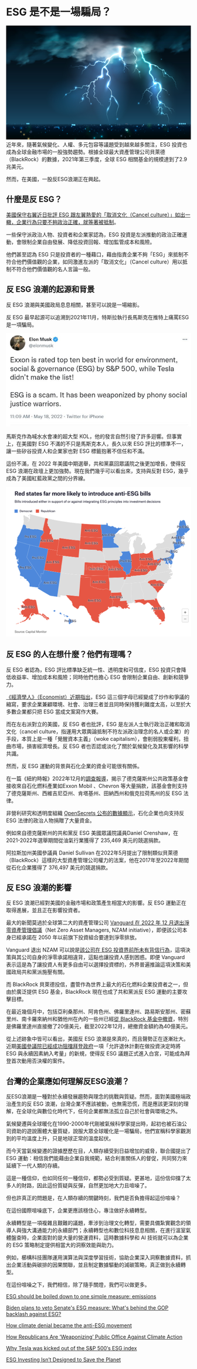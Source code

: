 
# ESG 是不是一場騙局？ 
![](../005-Files/28574.jpg)
近年來，隨著氣候變化、人權、多元包容等議題受到越來越多關注，ESG 投資也成為全球金融市場的一股強勢趨勢。根據全球最大資產管理公司貝萊德（BlackRock）的數據，2021年第三季度，全球 ESG 相關基金的規模達到了2.9兆美元。

然而，在美國，一股反ESG浪潮正在興起。

## 什麼是反 ESG？

[美國保守右翼近日批評 ESG 跟左翼熱愛的「取消文化（Cancel culture）」如出一轍，企業行為只要不夠政治正確，就等著被抵制](https://udn.com/news/story/6811/6359478)。

一些保守派政治人物、投資者和企業家認為，ESG 投資是左派推動的政治正確運動，會限制企業自由發展、降低投資回報、增加監管成本和風險。

他們甚至認為 ESG 只是投資者的一種藉口，藉由指責企業不夠「ESG」來抵制不符合他們價值觀的企業，如同激進左派的「取消文化」（Cancel culture）用以抵制不符合他們價值觀的名人言論一般。

## 反 ESG 浪潮的起源和背景

反 ESG 浪潮與美國政局息息相關，甚至可以說是一場縮影。

反 ESG 最早起源可以追溯到2021年11月，特斯拉執行長馬斯克在推特上痛罵ESG是一項騙局。

![](../005-Files/1.png)

馬斯克作為喊水水會凍的超大型 KOL，他的發言自然引發了許多迴響。但事實上，在美國對 ESG 不滿的不只是馬斯克本人，長久以來 ESG 評比的標準不一，讓一些矽谷投資人和企業家也對 ESG 標籤抱著不信任和不滿。

這份不滿，在 2022 年美國中期選舉，共和黨贏回眾議院之後更加增長，使得反 ESG 浪潮在政壇上更加強勢。現在我們幾乎可以看出來，支持與反對 ESG，幾乎成為了美國紅藍政黨之間的分界線。

![](../005-Files/2.png)


## 反 ESG 的人在想什麼？他們有理嗎？

反 ESG 者認為，ESG 評比標準缺乏統一性、透明度和可信度，ESG 投資只會降低收益率、增加成本和風險；同時他們也擔心 ESG 會限制企業自由、創新和競爭力。

[《經濟學人》（Economist）近期指出](https://www-economist-com.translate.goog/leaders/2022/07/21/esg-should-be-boiled-down-to-one-simple-measure-emissions?_x_tr_sl=en&_x_tr_tl=zh-TW&_x_tr_hl=zh-TW&_x_tr_pto=op,sc)，ESG 這三個字母已經變成了炒作和爭議的縮寫，要求企業兼顧環境、社會、治理三者並且同時保持獲利難度太高，以至於大多數企業都只把 ESG 當成文案寫作大賽。

而在左右派對立的美國，反 ESG 者也批評，ESG 是左派人士執行政治正確和取消文化（cancel culture，指運用大眾輿論抵制不符左派政治理念的名人或企業）的手段，本質上是一種「覺醒資本主義」（woke capitalism），會削弱股東權利，扭曲市場，損害經濟增長。反 ESG 者也否認或淡化了關於氣候變化及其影響的科學共識。

然而，反 ESG 運動的背景與石化企業的資金可能很有關係。

在一篇《紐約時報》2022年12月的[調查報導](https://www.nytimes.com/2022/12/04/climate/texas-public-policy-foundation-climate-change.html)，揭示了德克薩斯州公共政策基金會接收來自石化燃料產業如Exxon Mobil 、Chevron 等大量捐款，該基金會則支持了德克薩斯州、西維吉尼亞州、肯塔基州、田納西州和俄克拉荷馬州的反 ESG 法律。

非營利研究和透明度組織 [OpenSecrets 公布的數據顯示](https://www.opensecrets.org/industries/indus.php?ind=e01)，石化企業也向支持反ESG 法律的政治人物捐贈了大量資金。

例如來自德克薩斯州的共和黨反 ESG 美國眾議院議員Daniel Crenshaw，在2021-2022年選舉期間從油氣行業獲得了 235,469 美元的競選捐款。

阿拉斯加州美國參議員 Daniel Sullivan 在2022年5月提出了限制類似貝萊德（BlackRock）這樣的大型資產管理公司權力的法案，他在2017年至2022年期間從石化企業獲得了 376,497 美元的競選捐款。

## 反 ESG 浪潮的影響

反 ESG 浪潮已經對美國的金融市場和政策產生相當大的影響。反 ESG 運動正在取得進展，並且正在影響投資者。

最大的新聞莫過於全球第二大的資產管理公司 [Vanguard 在 2022 年 12 月退出淨零資產管理倡議](https://www.energymonitor.ai/finance/sustainable-finance/how-climate-denial-became-the-anti-esg-movement/)（Net Zero Asset Managers, NZAM initiative），即便該公司本身已經承諾在 2050 年以前旗下投資組合要達到淨零排放。

Vanguard 退出 NZAM 可以說是[該公司在 ESG 投資界前所未有背信行為](https://www.bloomberg.com/news/articles/2022-12-07/vanguard-quits-net-zero-alliance-marking-biggest-defection-yet)，這項決策與其公司自身的淨零承諾相違背，這點也讓投資人感到困惑。即便 Vanguard 表示這是為了讓投資人有更多自由可以選擇投資標的，外界普遍推論這項決策和美國政局共和黨派施壓有關。

而 BlackRock 貝萊德投信，盡管作為世界上最大的石化燃料企業投資者之一，但由於廣泛提供 ESG 基金，BlackRock 現在也成了共和黨派反 ESG 運動的主要攻擊目標。

在最近幾個月中，包括亞利桑那州、阿肯色州、佛羅里達州、路易斯安那州、密蘇里州、南卡羅來納州和猶他州在內的一些州已經[從 BlackRock 基金中撤資](https://observer.com/2022/12/here-are-the-states-pulling-their-blackrock-investments-as-returns-on-esg-funds-lag/)，特別是佛羅里達州直接撤了20億美元，截至2022年12月，總撤資金額約為40億美元。

從上述跡象中皆可以看出，美國反 ESG 浪潮是來真的，而且聲勢正在逐漸壯大。近期[美國參議院已經成功阻擋拜登政府](https://www.nytimes.com/2023/03/02/business/dealbook/esg-biden-white-house-congress.html)一項「允許退休計劃在做投資決定時將 ESG 與永續因素納入考量」的新規，使得反 ESG 議題正式進入白宮，可能成為拜登首次動用否決權的案件。

## 台灣的企業應如何理解反ESG浪潮？

反ESG浪潮是一種對於永續發展趨勢與理念的挑戰與質疑。然而，面對美國極端政治產生的反 ESG 浪潮，台灣企業不應該被動，也無需恐慌，而是應該更深刻的理解，在全球化與數位化時代下，任何企業都無法孤立自己於社會與環境之外。

氣候變遷與全球暖化在1990-2000年代剛被氣候科學家提出時，起初也被石油公司資助的遊說團體大量質疑，說服大眾全球暖化是一場騙局，他們宣稱科學家觀測到的平均溫度上升，只是地球正常的溫度起伏。

而今天當氣候變遷的證據歷歷在目，人類存續受到日益增加的威脅，聯合國提出了 ESG 運動：相信我們能藉由企業自我規範，結合利害關係人的督促，共同努力來延續下一代人類的存續。

這是一種信仰，也如同任何一種信仰，都勢必受到質疑。更甚地，這份信仰擋了太多人的財路，因此這份質疑與反彈，自然更加地大力且喧噪了。

但也許真正的問題是，在人類存續的關鍵時刻，我們是否負擔得起這份喧噪？

在這份國際喧噪底下，企業更應該穩住心，專注做好永續轉型。

永續轉型是一項複雜且艱難的議題，牽涉到治理文化轉型，需要具備紮實觀念的領導人與強大溝通能力的永續部門；永續轉型也和數位科技息息相關，在進行溫室氣體盤查時，企業面對的是大量的營運資料，這時數據科學和 AI 技術就可以為企業的 ESG 策略制定提供相當大的洞察效能與助力。

例如，櫛構科技團隊運用演算法與深度學習技術，協助企業深入洞察數據資料，抓出企業活動與碳排的因果關聯，並且制定數據驅動的減碳策略，真正做到永續轉型。

在這份喧噪之下，我們相信，除了隨手關燈，我們可以做更多。


[ESG should be boiled down to one simple measure: emissions](https://www-economist-com.translate.goog/leaders/2022/07/21/esg-should-be-boiled-down-to-one-simple-measure-emissions?_x_tr_sl=en&_x_tr_tl=zh-TW&_x_tr_hl=zh-TW&_x_tr_pto=op,sc)

[Biden plans to veto Senate's ESG measure: What's behind the GOP backlash against ESG?](https://news.yahoo.com/biden-plans-veto-senates-esg-201129554.html)

[How climate denial became the anti-ESG movement](https://www.energymonitor.ai/finance/sustainable-finance/how-climate-denial-became-the-anti-esg-movement/)

[How Republicans Are ‘Weaponizing’ Public Office Against Climate Action](https://www.nytimes.com/2022/08/05/climate/republican-treasurers-climate-change.html)

[Why Tesla was kicked out of the S&P 500′s ESG index](https://www.cnbc.com/2022/05/18/why-tesla-was-kicked-out-of-the-sp-500s-esg-index.html)

[ESG Investing Isn’t Designed to Save the Planet](https://hbr.org/2022/08/esg-investing-isnt-designed-to-save-the-planet)


